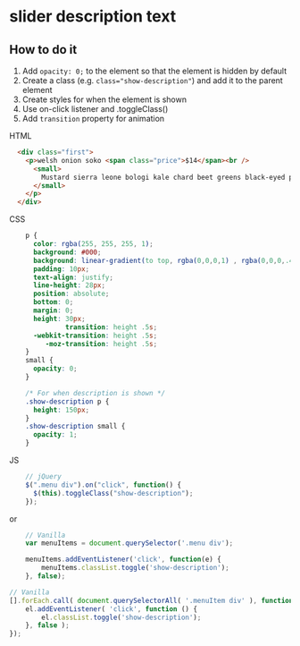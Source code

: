 # slider description text

## How to do it
1. Add `opacity: 0;` to the element so that the element is hidden by default
2. Create a class (e.g. `class="show-description"`) and add it to the parent element
3. Create styles for when the element is shown
4. Use on-click listener and .toggleClass()
5. Add `transition` property for animation

HTML
```html
  <div class="first">
    <p>welsh onion soko <span class="price">$14</span><br />
      <small>
        Mustard sierra leone bologi kale chard beet greens black-eyed pea sorrel amaranth garlic tigernut spring onion summer purslane asparagus lentil.
      </small>
    </p>
  </div>
```

CSS
```css
    p {
      color: rgba(255, 255, 255, 1);
      background: #000;
      background: linear-gradient(to top, rgba(0,0,0,1) , rgba(0,0,0,.4));
      padding: 10px;
      text-align: justify;
      line-height: 28px;
      position: absolute;
      bottom: 0;
      margin: 0;
      height: 30px;
              transition: height .5s;
      -webkit-transition: height .5s;
         -moz-transition: height .5s;
    }
    small {
      opacity: 0;
    }

    /* For when description is shown */
    .show-description p {
      height: 150px;
    }
    .show-description small {
      opacity: 1;
    }
```

JS
```javascript
    // jQuery
    $(".menu div").on("click", function() {
      $(this).toggleClass("show-description");
    });
```

or

```javascript
    // Vanilla
    var menuItems = document.querySelector('.menu div');

    menuItems.addEventListener('click', function(e) {
        menuItems.classList.toggle('show-description');
    }, false);
```

```javascript
// Vanilla
[].forEach.call( document.querySelectorAll( '.menuItem div' ), function ( el ) {
    el.addEventListener( 'click', function () {
        el.classList.toggle('show-description');
    }, false );
});
```

